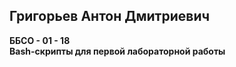 ## Григорьев Антон Дмитриевич 
**ББСО - 01 - 18**  
**Bash-скрипты для первой лабораторной работы**  
